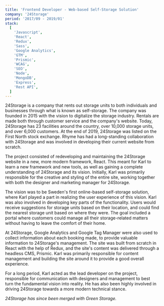 ```yaml
---
title: 'Frontend Developer - Web-based Self-Storage Solution'
company: '24Storage'
period: '2017/09 - 2019/01'
stack:
  [
    'Javascript',
    'React',
    'Redux',
    'Sass',
    'Google Analytics',
    'GTM',
    'Prismic',
    'WCAG',
    'SEO',
    'Node',
    'MongoDB',
    'Express',
    'Rest API',
  ]
---
```


24Storage is a company that rents out storage units to both individuals and businesses through what is known as self-storage. The company was founded in 2015 with the vision to digitalize the storage industry. Rentals are made both through customer service and the company's website. Today, 24Storage has 23 facilities around the country, over 10,000 storage units, and over 6,000 customers. At the end of 2019, 24Storage was listed on the First North stock exchange. Rhyme has had a long-standing collaboration with 24Storage and was involved in developing their current website from scratch.

The project consisted of redeveloping and maintaining the 24Storage website in a new, more modern framework, React. This meant for Karl to learn a new framework and new tools, as well as gaining a complete understanding of 24Storage and its vision. Initially, Karl was primarily responsible for the creative and styling of the entire site, working together with both the designer and marketing manager for 24Storage.

The vision was to be Sweden's first online-based self-storage solution, where Karl played a part in realizing the user experience of this vision. Karl was also involved in developing key parts of the functionality. Users would receive suggestions for storage units based on their location, and could find the nearest storage unit based on where they were. The goal included a portal where customers could manage all their storage-related matters without having to leave the comfort of their home.

At 24Storage, Google Analytics and Google Tag Manager were also used to collect information about each booking made, to provide valuable information to 24Storage's management.
The site was built from scratch in React with the help of Redux, and the site's content was delivered through a headless CMS, Prismic. Karl was primarily responsible for content management and building the site around it to provide a good overall experience.

For a long period, Karl acted as the lead developer on the project, responsible for communication with designers and management to best turn the fundamental vision into reality. He has also been highly involved in driving 24Storage towards a more modern technical stance.

_24Storage has since been merged with Green Storage._